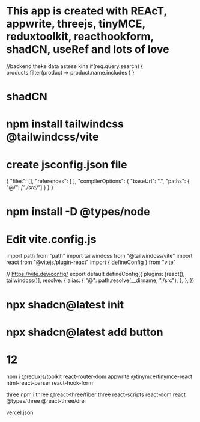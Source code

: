 # This app is created with REAcT, appwrite, threejs, tinyMCE, reduxtoolkit, reacthookform, shadCN, useRef and lots of love 

//backend theke data astese kina 
if(req.query.search) {
    products.filter(product => product.name.includes )
}


# shadCN
# npm install tailwindcss @tailwindcss/vite
# create jsconfig.json file 
{
  "files": [],
  "references": [
  ],
  "compilerOptions": {
    "baseUrl": ".",
    "paths": {
      "@/*": ["./src/*"]
    }
  }
}


# npm install -D @types/node  
# Edit vite.config.js
import path from "path"
import tailwindcss from "@tailwindcss/vite"
import react from "@vitejs/plugin-react"
import { defineConfig } from "vite"
 
// https://vite.dev/config/
export default defineConfig({
  plugins: [react(), tailwindcss()],
  resolve: {
    alias: {
      "@": path.resolve(__dirname, "./src"),
    },
  },
})
# npx shadcn@latest init 
# npx shadcn@latest add button

# 12 
npm i @reduxjs/toolkit react-router-dom appwrite @tinymce/tinymce-react html-react-parser react-hook-form

three
npm i three @react-three/fiber three react-scripts react-dom react @types/three @react-three/drei

 vercel.json 